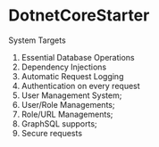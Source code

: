 # DotnetCoreStarter

System Targets

1. Essential Database Operations
2. Dependency Injections
3. Automatic Request Logging
4. Authentication on every request
5. User Management System;
6. User/Role Managements;
7. Role/URL Managements;
8. GraphSQL supports;
9. Secure requests
